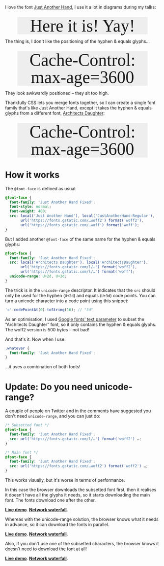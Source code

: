 <style>
@font-face {
  font-family: 'Just Another Hand';
  font-style: normal;
  font-weight: 400;
  src: local('Just Another Hand'), local('JustAnotherHand-Regular'), url(https://fonts.gstatic.com/s/justanotherhand/v7/fKV8XYuRNNagXr38eqbRf2bHIGFY9zRy9KAPVD43QdU.woff2) format('woff2'), url(https://fonts.gstatic.com/s/justanotherhand/v7/fKV8XYuRNNagXr38eqbRf8-ortBJrX8dG4H9Ox7zsWc.woff) format('woff');
}

@font-face {
  font-family: 'Just Another Hand Fixed';
  font-style: normal;
  font-weight: 400;
  src: local('Just Another Hand'), local('JustAnotherHand-Regular'), url(https://fonts.gstatic.com/s/justanotherhand/v7/fKV8XYuRNNagXr38eqbRf2bHIGFY9zRy9KAPVD43QdU.woff2) format('woff2'), url(https://fonts.gstatic.com/s/justanotherhand/v7/fKV8XYuRNNagXr38eqbRf8-ortBJrX8dG4H9Ox7zsWc.woff) format('woff');
}

@font-face {
  font-family: "Just Another Hand Fixed";
  src: local('Architects Daughter'), local('ArchitectsDaughter'), url(https://fonts.gstatic.com/l/font?kit=RXTgOOQ9AAtaVOHxx0IUBDrRnkt4rmSI6qS07ibfugwWYsZpeeE_lScv_WSQELyh&skey=d34ee9a1a308e98b&v=v6) format('woff2'), url(https://fonts.gstatic.com/l/font?kit=RXTgOOQ9AAtaVOHxx0IUBAgVrDCMKncvdxTxFP2hhz8WYsZpeeE_lScv_WSQELyh&skey=d34ee9a1a308e98b&v=v6) format('woff');
  unicode-range: U+2d, U+3d;
}

.jah-demo,
.jah-fixed-demo {
  font: normal 2.5rem/1 "Just Another Hand";
  margin: 1.3rem 0 0.9rem;
  text-align: center;
}

@media (min-width: 435px) {
  .jah-demo,
  .jah-fixed-demo {
    font: normal 3.5rem/1 "Just Another Hand";
    margin: 1.5rem 0 0.9rem;
  }
}

.jah-fixed-demo {
  font-family: "Just Another Hand Fixed";
}
</style>

I love the font [Just Another Hand](https://fonts.google.com/specimen/Just+Another+Hand), I use it a lot in diagrams during my talks:

<figure class="full-figure" style="background: #eee">
<div class="jah-demo">Here it is! Yay!</div>
</figure>

The thing is, I don't like the positioning of the hyphen & equals glyphs…

<figure class="full-figure" style="background: #eee">
<div class="jah-demo">Cache-Control: max-age=3600</div>
</figure>

They look awkwardly positioned – they sit too high.

Thankfully CSS lets you merge fonts together, so I can create a single font family that's like Just Another Hand, except it takes the hyphen & equals glyphs from a different font, [Architects Daughter](https://fonts.google.com/specimen/Architects+Daughter):

<figure class="full-figure" style="background: #eee">
<div class="jah-fixed-demo">Cache-Control: max-age=3600</div>
</figure>

# How it works

The `@font-face` is defined as usual:

```css
@font-face {
  font-family: 'Just Another Hand Fixed';
  font-style: normal;
  font-weight: 400;
  src: local('Just Another Hand'), local('JustAnotherHand-Regular'),
       url('https://fonts.gstatic.com/…woff2') format('woff2'),
       url('https://fonts.gstatic.com/…woff') format('woff');
}
```

But I added another `@font-face` of the same name for the hyphen & equals glyphs:

```css
@font-face {
  font-family: 'Just Another Hand Fixed';
  src: local('Architects Daughter'), local('ArchitectsDaughter'),
       url('https://fonts.gstatic.com/l/…') format('woff2'),
       url('https://fonts.gstatic.com/l/…') format('woff');
  unicode-range: U+2d, U+3d;
}
```

The trick is in the `unicode-range` descriptor. It indicates that the `src` should only be used for the hyphen (`U+2d`) and equals (`U+3d`) code points. You can turn a unicode character into a code point using this snippet:

```js
'='.codePointAt(0).toString(16); // "3d"
```

As an optimisation, I used [Google fonts' text parameter](https://fonts.googleblog.com/2011/04/streamline-your-web-font-requests.html) to subset the "Architects Daughter" font, so it only contains the hyphen & equals glyphs. The woff2 version is 500 bytes – not bad!

And that's it. Now when I use:

```css
.whatever {
  font-family: 'Just Another Hand Fixed';
}
```

…it uses a combination of both fonts!

# Update: Do you need unicode-range?

A couple of people on Twitter and in the comments have suggested you don't need `unicode-range`, and you can just do:

```css
/* Subsetted font */
@font-face {
  font-family: 'Just Another Hand Fixed';
  src: url('https://fonts.gstatic.com/l/…') format('woff2') …;
}

/* Main font */
@font-face {
  font-family: 'Just Another Hand Fixed';
  src: url('https://fonts.gstatic.com/…woff2') format('woff2') …;
}
```

This works visually, but it's worse in terms of performance.

In this case the browser downloads the subsetted font first, then it realises it doesn't have all the glyphs it needs, so it starts downloading the main font. The fonts download one after the other.

**[Live demo](https://output.jsbin.com/sukaceq/quiet)**. **[Network waterfall](http://www.softwareishard.com/har/viewer/?inputUrl=https://cdn.rawgit.com/jakearchibald/7d5f7526f889aa0855aceaa348f020bc/raw/2c01a336ee3e2f10e68c1f62e77a7690f946f8bc/1.js)**.

Whereas with the unicode-range solution, the browser knows what it needs in advance, so it can download the fonts in parallel.

**[Live demo](https://output.jsbin.com/laramad/quiet)**. **[Network waterfall](http://www.softwareishard.com/har/viewer/?inputUrl=https://cdn.rawgit.com/jakearchibald/7d5f7526f889aa0855aceaa348f020bc/raw/5c5423286ec969e7194430b0671469a1168072d1/1.js)**.

Also, if you don't use one of the subsetted characters, the browser knows it doesn't need to download the font at all!

**[Live demo](https://output.jsbin.com/cunode/quiet)**. **[Network waterfall](http://www.softwareishard.com/har/viewer/?inputUrl=https://cdn.rawgit.com/jakearchibald/7d5f7526f889aa0855aceaa348f020bc/raw/4030ff99fa0744040ff694bb56ca045dd68592c8/1.js)**.
